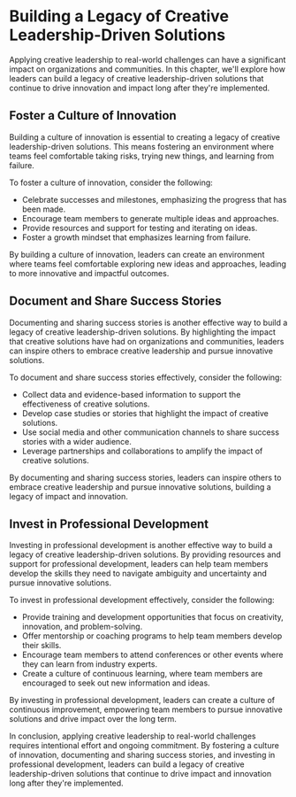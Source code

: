 # Building a Legacy of Creative Leadership-Driven Solutions

Applying creative leadership to real-world challenges can have a significant impact on organizations and communities. In this chapter, we'll explore how leaders can build a legacy of creative leadership-driven solutions that continue to drive innovation and impact long after they're implemented.

Foster a Culture of Innovation
------------------------------

Building a culture of innovation is essential to creating a legacy of creative leadership-driven solutions. This means fostering an environment where teams feel comfortable taking risks, trying new things, and learning from failure.

To foster a culture of innovation, consider the following:

* Celebrate successes and milestones, emphasizing the progress that has been made.
* Encourage team members to generate multiple ideas and approaches.
* Provide resources and support for testing and iterating on ideas.
* Foster a growth mindset that emphasizes learning from failure.

By building a culture of innovation, leaders can create an environment where teams feel comfortable exploring new ideas and approaches, leading to more innovative and impactful outcomes.

Document and Share Success Stories
----------------------------------

Documenting and sharing success stories is another effective way to build a legacy of creative leadership-driven solutions. By highlighting the impact that creative solutions have had on organizations and communities, leaders can inspire others to embrace creative leadership and pursue innovative solutions.

To document and share success stories effectively, consider the following:

* Collect data and evidence-based information to support the effectiveness of creative solutions.
* Develop case studies or stories that highlight the impact of creative solutions.
* Use social media and other communication channels to share success stories with a wider audience.
* Leverage partnerships and collaborations to amplify the impact of creative solutions.

By documenting and sharing success stories, leaders can inspire others to embrace creative leadership and pursue innovative solutions, building a legacy of impact and innovation.

Invest in Professional Development
----------------------------------

Investing in professional development is another effective way to build a legacy of creative leadership-driven solutions. By providing resources and support for professional development, leaders can help team members develop the skills they need to navigate ambiguity and uncertainty and pursue innovative solutions.

To invest in professional development effectively, consider the following:

* Provide training and development opportunities that focus on creativity, innovation, and problem-solving.
* Offer mentorship or coaching programs to help team members develop their skills.
* Encourage team members to attend conferences or other events where they can learn from industry experts.
* Create a culture of continuous learning, where team members are encouraged to seek out new information and ideas.

By investing in professional development, leaders can create a culture of continuous improvement, empowering team members to pursue innovative solutions and drive impact over the long term.

In conclusion, applying creative leadership to real-world challenges requires intentional effort and ongoing commitment. By fostering a culture of innovation, documenting and sharing success stories, and investing in professional development, leaders can build a legacy of creative leadership-driven solutions that continue to drive impact and innovation long after they're implemented.
